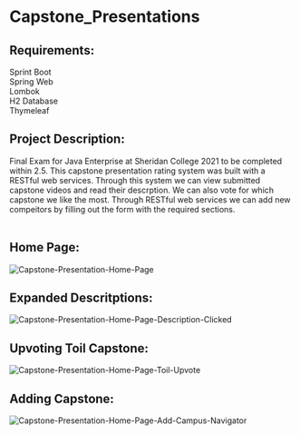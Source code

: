 # Capstone_Presentations
<h2>Requirements:</h2>
 Sprint Boot<br> 
 Spring Web<br>
 Lombok<br>
 H2 Database<br> 
 Thymeleaf

<h2>Project Description:</h2>
Final Exam for Java Enterprise at Sheridan College 2021 to be completed within 2.5. This capstone presentation rating system was built with a RESTful web services. Through this system we can view submitted capstone videos and read their descrption. We can also vote for which capstone we like the most. Through RESTful web services we can add new compeitors by filling out the form with the required sections.<br><br> 

<h2>Home Page:</h2>

![Capstone-Presentation-Home-Page](https://user-images.githubusercontent.com/19481324/156096424-83f71541-60dd-4f3c-9483-38b955a46f68.png)

<h2>Expanded Descritptions:</h2>

![Capstone-Presentation-Home-Page-Description-Clicked](https://user-images.githubusercontent.com/19481324/156096604-2f92d508-ecea-4403-bbcb-980ebb37c128.png)

<h2>Upvoting Toil Capstone:</h2>

![Capstone-Presentation-Home-Page-Toil-Upvote](https://user-images.githubusercontent.com/19481324/156096658-614ae2e0-3e9a-4b68-9f58-249f099a041e.png)

<h2>Adding Capstone:</h2>

![Capstone-Presentation-Home-Page-Add-Campus-Navigator](https://user-images.githubusercontent.com/19481324/156096728-dcc346ab-3904-4ec9-b477-4c52d52f64c7.png)

